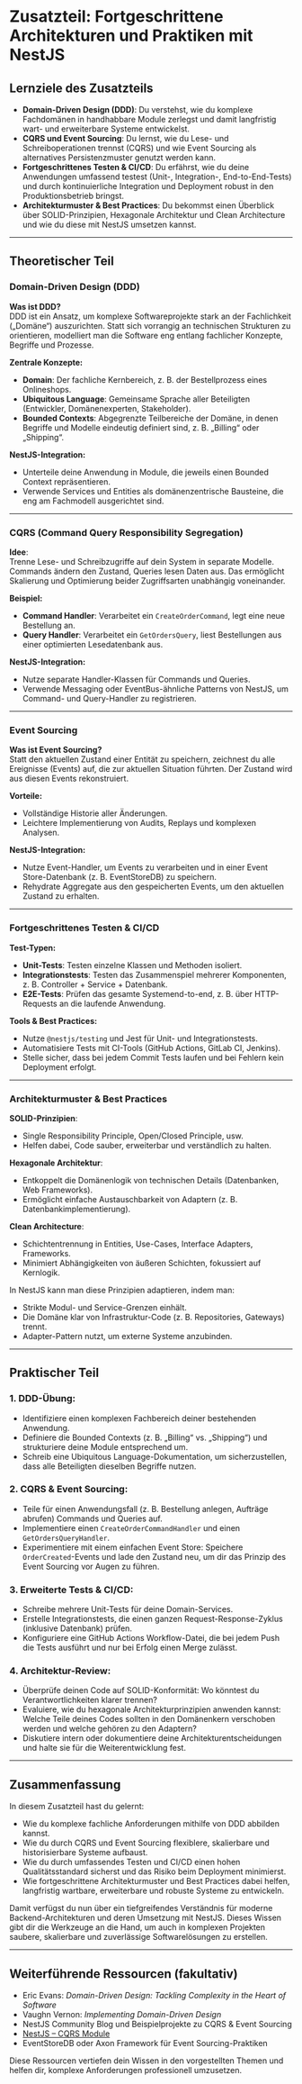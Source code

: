 # Zusatzteil: Fortgeschrittene Architekturen und Praktiken mit NestJS

## Lernziele des Zusatzteils

- **Domain-Driven Design (DDD)**: Du verstehst, wie du komplexe Fachdomänen in handhabbare Module zerlegst und damit langfristig wart- und erweiterbare Systeme entwickelst.
- **CQRS und Event Sourcing**: Du lernst, wie du Lese- und Schreiboperationen trennst (CQRS) und wie Event Sourcing als alternatives Persistenzmuster genutzt werden kann.
- **Fortgeschrittenes Testen & CI/CD**: Du erfährst, wie du deine Anwendungen umfassend testest (Unit-, Integration-, End-to-End-Tests) und durch kontinuierliche Integration und Deployment robust in den Produktionsbetrieb bringst.
- **Architekturmuster & Best Practices**: Du bekommst einen Überblick über SOLID-Prinzipien, Hexagonale Architektur und Clean Architecture und wie du diese mit NestJS umsetzen kannst.

---

## Theoretischer Teil

### Domain-Driven Design (DDD)

**Was ist DDD?**  
DDD ist ein Ansatz, um komplexe Softwareprojekte stark an der Fachlichkeit („Domäne“) auszurichten. Statt sich vorrangig an technischen Strukturen zu orientieren, modelliert man die Software eng entlang fachlicher Konzepte, Begriffe und Prozesse.

**Zentrale Konzepte:**

- **Domain**: Der fachliche Kernbereich, z. B. der Bestellprozess eines Onlineshops.  
- **Ubiquitous Language**: Gemeinsame Sprache aller Beteiligten (Entwickler, Domänenexperten, Stakeholder).  
- **Bounded Contexts**: Abgegrenzte Teilbereiche der Domäne, in denen Begriffe und Modelle eindeutig definiert sind, z. B. „Billing“ oder „Shipping“.

**NestJS-Integration:**

- Unterteile deine Anwendung in Module, die jeweils einen Bounded Context repräsentieren.  
- Verwende Services und Entities als domänenzentrische Bausteine, die eng am Fachmodell ausgerichtet sind.

---

### CQRS (Command Query Responsibility Segregation)

**Idee**:  
Trenne Lese- und Schreibzugriffe auf dein System in separate Modelle. Commands ändern den Zustand, Queries lesen Daten aus. Das ermöglicht Skalierung und Optimierung beider Zugriffsarten unabhängig voneinander.

**Beispiel:**

- **Command Handler**: Verarbeitet ein `CreateOrderCommand`, legt eine neue Bestellung an.  
- **Query Handler**: Verarbeitet ein `GetOrdersQuery`, liest Bestellungen aus einer optimierten Lesedatenbank aus.

**NestJS-Integration:**

- Nutze separate Handler-Klassen für Commands und Queries.  
- Verwende Messaging oder EventBus-ähnliche Patterns von NestJS, um Command- und Query-Handler zu registrieren.

---

### Event Sourcing

**Was ist Event Sourcing?**  
Statt den aktuellen Zustand einer Entität zu speichern, zeichnest du alle Ereignisse (Events) auf, die zur aktuellen Situation führten. Der Zustand wird aus diesen Events rekonstruiert.

**Vorteile:**

- Vollständige Historie aller Änderungen.  
- Leichtere Implementierung von Audits, Replays und komplexen Analysen.

**NestJS-Integration:**

- Nutze Event-Handler, um Events zu verarbeiten und in einer Event Store-Datenbank (z. B. EventStoreDB) zu speichern.  
- Rehydrate Aggregate aus den gespeicherten Events, um den aktuellen Zustand zu erhalten.

---

### Fortgeschrittenes Testen & CI/CD

**Test-Typen:**

- **Unit-Tests**: Testen einzelne Klassen und Methoden isoliert.  
- **Integrationstests**: Testen das Zusammenspiel mehrerer Komponenten, z. B. Controller + Service + Datenbank.  
- **E2E-Tests**: Prüfen das gesamte Systemend-to-end, z. B. über HTTP-Requests an die laufende Anwendung.

**Tools & Best Practices:**

- Nutze `@nestjs/testing` und Jest für Unit- und Integrationstests.  
- Automatisiere Tests mit CI-Tools (GitHub Actions, GitLab CI, Jenkins).  
- Stelle sicher, dass bei jedem Commit Tests laufen und bei Fehlern kein Deployment erfolgt.

---

### Architekturmuster & Best Practices

**SOLID-Prinzipien**:  

- Single Responsibility Principle, Open/Closed Principle, usw.  
- Helfen dabei, Code sauber, erweiterbar und verständlich zu halten.

**Hexagonale Architektur**:  

- Entkoppelt die Domänenlogik von technischen Details (Datenbanken, Web Frameworks).  
- Ermöglicht einfache Austauschbarkeit von Adaptern (z. B. Datenbankimplementierung).

**Clean Architecture**:  

- Schichtentrennung in Entities, Use-Cases, Interface Adapters, Frameworks.  
- Minimiert Abhängigkeiten von äußeren Schichten, fokussiert auf Kernlogik.

In NestJS kann man diese Prinzipien adaptieren, indem man:

- Strikte Modul- und Service-Grenzen einhält.  
- Die Domäne klar von Infrastruktur-Code (z. B. Repositories, Gateways) trennt.  
- Adapter-Pattern nutzt, um externe Systeme anzubinden.

---

## Praktischer Teil

### 1. **DDD-Übung:**

- Identifiziere einen komplexen Fachbereich deiner bestehenden Anwendung.  
- Definiere die Bounded Contexts (z. B. „Billing“ vs. „Shipping“) und strukturiere deine Module entsprechend um.  
- Schreib eine Ubiquitous Language-Dokumentation, um sicherzustellen, dass alle Beteiligten dieselben Begriffe nutzen.

### 2. **CQRS & Event Sourcing:**

- Teile für einen Anwendungsfall (z. B. Bestellung anlegen, Aufträge abrufen) Commands und Queries auf.  
- Implementiere einen `CreateOrderCommandHandler` und einen `GetOrdersQueryHandler`.  
- Experimentiere mit einem einfachen Event Store: Speichere `OrderCreated`-Events und lade den Zustand neu, um dir das Prinzip des Event Sourcing vor Augen zu führen.

### 3. **Erweiterte Tests & CI/CD:**

- Schreibe mehrere Unit-Tests für deine Domain-Services.  
- Erstelle Integrationstests, die einen ganzen Request-Response-Zyklus (inklusive Datenbank) prüfen.  
- Konfiguriere eine GitHub Actions Workflow-Datei, die bei jedem Push die Tests ausführt und nur bei Erfolg einen Merge zulässt.

### 4. **Architektur-Review:**

- Überprüfe deinen Code auf SOLID-Konformität: Wo könntest du Verantwortlichkeiten klarer trennen?  
- Evaluiere, wie du hexagonale Architekturprinzipien anwenden kannst: Welche Teile deines Codes sollten in den Domänenkern verschoben werden und welche gehören zu den Adaptern?  
- Diskutiere intern oder dokumentiere deine Architekturentscheidungen und halte sie für die Weiterentwicklung fest.

---

## Zusammenfassung

In diesem Zusatzteil hast du gelernt:

- Wie du komplexe fachliche Anforderungen mithilfe von DDD abbilden kannst.
- Wie du durch CQRS und Event Sourcing flexiblere, skalierbare und historisierbare Systeme aufbaust.
- Wie du durch umfassendes Testen und CI/CD einen hohen Qualitätsstandard sicherst und das Risiko beim Deployment minimierst.
- Wie fortgeschrittene Architekturmuster und Best Practices dabei helfen, langfristig wartbare, erweiterbare und robuste Systeme zu entwickeln.

Damit verfügst du nun über ein tiefgreifendes Verständnis für moderne Backend-Architekturen und deren Umsetzung mit NestJS. Dieses Wissen gibt dir die Werkzeuge an die Hand, um auch in komplexen Projekten saubere, skalierbare und zuverlässige Softwarelösungen zu erstellen.

---

## Weiterführende Ressourcen (fakultativ)

- Eric Evans: *Domain-Driven Design: Tackling Complexity in the Heart of Software*  
- Vaughn Vernon: *Implementing Domain-Driven Design*  
- NestJS Community Blog und Beispielprojekte zu CQRS & Event Sourcing  
- [NestJS – CQRS Module](https://docs.nestjs.com/recipes/cqrs)  
- EventStoreDB oder Axon Framework für Event Sourcing-Praktiken

Diese Ressourcen vertiefen dein Wissen in den vorgestellten Themen und helfen dir, komplexe Anforderungen professionell umzusetzen.
